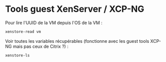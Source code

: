 # Tools guest XenServer / XCP-NG

Pour lire l'UUID de la VM depuis l'OS de la VM :

```bash
xenstore-read vm
```

Voir toutes les variables récupérables (fonctionne avec les guest tools XCP-NG mais pas ceux de Citrix ?) :

```bash
xenstore-ls
```